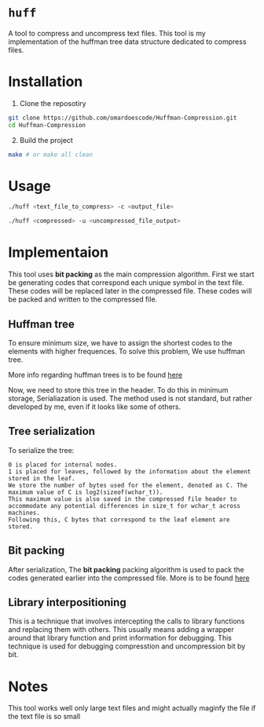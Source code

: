 # `huff`

A tool to compress and uncompress text files.
This tool is my implementation of the huffman tree data structure dedicated to compress files.

# Installation

1. Clone the reposotiry

```sh
git clone https://github.com/omardoescode/Huffman-Compression.git
cd Huffman-Compression
```

2. Build the project

```sh
make # or make all clean
```

# Usage

```sh
./huff <text_file_to_compress> -c <output_file>

./huff <compressed> -u <uncompressed_file_output>
```

# Implementaion

This tool uses **bit packing** as the main compression algorithm.
First we start be generating codes that correspond each unique symbol in the text file. These codes will be replaced later in the compressed file. These codes will be packed and written to the compressed file.

## Huffman tree

To ensure minimum size, we have to assign the shortest codes to the elements with higher frequences. To solve this problem, We use huffman tree.

More info regarding huffman trees is to be found [here](https://opendsa-server.cs.vt.edu/ODSA/Books/CS3/html/Huffman.html)

Now, we need to store this tree in the header. To do this in minimum storage, Serialiazation is used. The method used is not standard, but rather developed by me, even if it looks like some of others.

## Tree serialization

To serialize the tree:

    0 is placed for internal nodes.
    1 is placed for leaves, followed by the information about the element stored in the leaf.
    We store the number of bytes used for the element, denoted as C. The maximum value of C is log2(sizeof(wchar_t)).
    This maximum value is also saved in the compressed file header to accommodate any potential differences in size_t for wchar_t across machines.
    Following this, C bytes that correspond to the leaf element are stored.

## Bit packing

After serialization, The **bit packing** packing algorithm is used to pack the codes generated earlier into the compressed file. More is to be found [here](https://kinematicsoup.com/news/2016/9/6/data-compression-bit-packing-101)

## Library interpositioning

This is a technique that involves intercepting the calls to library functions and replacing them with others. This usually means adding a wrapper around that library function and print information for debugging. This technique is used for debugging compresstion and uncompression bit by bit.

# Notes

This tool works well only large text files and might actually maginfy the file if the text file is so small
